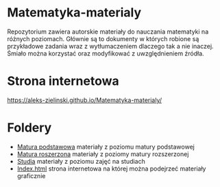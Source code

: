 # Matematyka-materialy
Repozytorium zawiera autorskie materiały do nauczania matematyki na różnych poziomach. Głównie są to dokumenty w których robione są przykładowe zadania wraz z wytłumaczeniem dlaczego tak a nie inaczej. Śmiało można korzystać oraz modyfikować z uwzględnieniem źródła.

# Strona internetowa
https://aleks-zielinski.github.io/Matematyka-materialy/

# Foldery
- [Matura podstawowa](./Matura_podstawowa) materiały z poziomu matury podstawowej
- [Matura roszerzona](./Matura_rozszerzona) materiały z poziomy matury rozszerzonej
- [Studia](./Studia) materiały z poziomu zajęć na studiach
- [Index.html](./index.html) strona internetowa na której można podejrzeć materiały graficznie